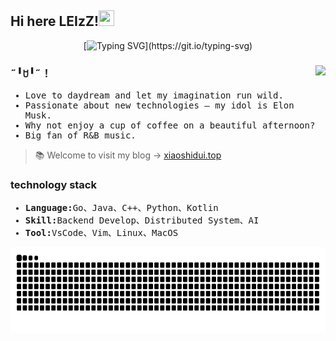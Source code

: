 ## Hi here LEIzZ!<img src="https://raw.githubusercontent.com/MartinHeinz/MartinHeinz/master/wave.gif" width="25px" height="25px" />
<div align='center'>

[![Typing SVG](https://readme-typing-svg.demolab.com?font=Fira+Code&pause=1000&center=true&vCenter=true&width=435&lines=Lifelong+Learning...)](https://git.io/typing-svg)

</div>

<div>
<img align="right" src="https://github-readme-stats.vercel.app/api?username=IAMLEIzZ&hide_title=true&hide_border=true&show_icons=true&include_all_commits=true&count_private=true&line_height=21&text_color=000&icon_color=000&bg_color=0,ea6161,ffc64d,fffc4d,52fa5a&theme=graywhite" />

###  ˶╹ꇴ╹˶！
<samp>
  <ul>
    <li>Love to daydream and let my imagination run wild.</li>
    <li>Passionate about new technologies — my idol is Elon Musk.</li>
    <li>Why not enjoy a cup of coffee on a beautiful afternoon? </li>
    <li>Big fan of R&B music.</li>
  </ul>
</samp>
</div>

> 📚 Welcome to visit my blog → [xiaoshidui.top](https://xiaoshidui.top/)

### technology stack
<samp>
  <ul>
    <li><strong>Language:</strong>Go、Java、C++、Python、Kotlin</li>
    <li><strong>Skill:</strong>Backend Develop、Distributed System、AI</li>
    <li><strong>Tool:</strong>VsCode、Vim、Linux、MacOS</li>
  </ul>
</samp>

<div align="center">
  <div style="display: flex; justify-content: space-between; width: 100%; max-width: 1000px;">
    <img height="137px" src="https://raw.githubusercontent.com/IAMLEIzZ/IAMLEIzZ/output/github-contribution-grid-snake.svg" />
  </div>
</div>